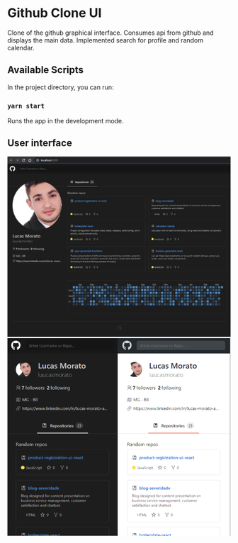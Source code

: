 # Github Clone UI
Clone of the github graphical interface. Consumes api from github and displays the main data. Implemented search for profile and random calendar.

## Available Scripts
In the project directory, you can run:

### `yarn start`
Runs the app in the development mode.<br />

## User interface
![home-page](https://github.com/luucasmorato/github-clone-ui/blob/main/screen/github-clone-page.png)
![mobile-theme](https://github.com/luucasmorato/github-clone-ui/blob/main/screen/light-dark-theme.png)
